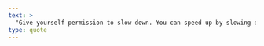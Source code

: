 ```yaml
---
text: >
  "Give yourself permission to slow down. You can speed up by slowing down." - Gabby Bernstein
type: quote
---
```

